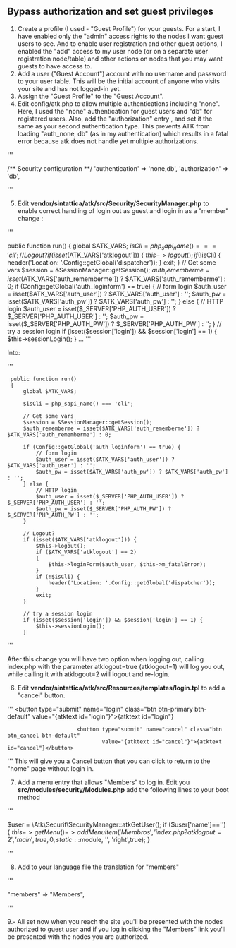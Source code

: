 ## Bypass authorization and set guest privileges

1. Create a profile (I used - "Guest Profile") for your guests. For a start, I have enabled only the "admin" access rights to the nodes I want guest users to see. 
And to enable user registration and other guest actions, I enabled the "add" access to my user node 
(or on a separate user registration node/table) and other actions on nodes that you may want guests to have access to.
2. Add a user ("Guest Account") account with no username and password to your user table. This will be the initial account of 
anyone who visits your site and has not logged-in yet.
3. Assign the "Guest Profile" to the "Guest Account".
4. Edit config/atk.php to allow multiple authentications including "none". Here, I used the "none" authentication for guest users and 
"db" for registered users. Also, add the "authorization" entry , and set it the same as your second authentication type. 
This prevents ATK from loading "auth_none, db" (as in my authentication) which results in a fatal error because atk does not handle yet 
multiple authorizations.

'''

 /** Security configuration **/
'authentication' => 'none,db',
'authorization' => 'db',

'''

5. Edit **vendor/sintattica/atk/src/Security/SecurityManager.php** to enable correct handling of login out as guest and login in as a 
"member" change :

'''

public function run()
    {
        global $ATK_VARS;
        $isCli = php_sapi_name() === 'cli';
        // Logout?
        if (isset($ATK_VARS['atklogout'])) {
            $this->logout();
            if (!$isCli) {
                header('Location: '.Config::getGlobal('dispatcher'));
            }
            exit;
        }
        // Get some vars
        $session = &SessionManager::getSession();
        $auth_rememberme = isset($ATK_VARS['auth_rememberme']) ? $ATK_VARS['auth_rememberme'] : 0;
        if (Config::getGlobal('auth_loginform') == true) {
            // form login
            $auth_user = isset($ATK_VARS['auth_user']) ? $ATK_VARS['auth_user'] : '';
            $auth_pw = isset($ATK_VARS['auth_pw']) ? $ATK_VARS['auth_pw'] : '';
        } else {
            // HTTP login
            $auth_user = isset($_SERVER['PHP_AUTH_USER']) ? $_SERVER['PHP_AUTH_USER'] : '';
            $auth_pw = isset($_SERVER['PHP_AUTH_PW']) ? $_SERVER['PHP_AUTH_PW'] : '';
        }
        // try a session login
        if (isset($session['login']) && $session['login'] == 1) {
            $this->sessionLogin();
        }
        ...
'''

Into:

'''

     public function run()
     {
         global $ATK_VARS;

         $isCli = php_sapi_name() === 'cli';

         // Get some vars
         $session = &SessionManager::getSession();
         $auth_rememberme = isset($ATK_VARS['auth_rememberme']) ? $ATK_VARS['auth_rememberme'] : 0;

         if (Config::getGlobal('auth_loginform') == true) {
             // form login
             $auth_user = isset($ATK_VARS['auth_user']) ? $ATK_VARS['auth_user'] : '';
             $auth_pw = isset($ATK_VARS['auth_pw']) ? $ATK_VARS['auth_pw'] : '';
         } else {
             // HTTP login
             $auth_user = isset($_SERVER['PHP_AUTH_USER']) ? $_SERVER['PHP_AUTH_USER'] : '';
             $auth_pw = isset($_SERVER['PHP_AUTH_PW']) ? $_SERVER['PHP_AUTH_PW'] : '';
         }

         // Logout?
         if (isset($ATK_VARS['atklogout'])) {
             $this->logout();
             if ($ATK_VARS['atklogout'] == 2)
             {
                 $this->loginForm($auth_user, $this->m_fatalError);
             }
             if (!$isCli) {
                 header('Location: '.Config::getGlobal('dispatcher'));
             }
             exit;
         }

         // try a session login
         if (isset($session['login']) && $session['login'] == 1) {
             $this->sessionLogin();
         }

'''

After this change you will have two option when logging out, calling index.php with the parameter atklogout=true (atklogout=1) 
will log you out, while calling it with atklogout=2 will logout and re-login.

6. Edit **vendor/sintattica/atk/src/Resources/templates/login.tpl** to add a "cancel" button.

''' 
                          <!--
                          <button type="submit" name="login" class="btn btn-primary center-block"
                                  value="{atktext id="login"}">{atktext id="login"}</button>
                          -->
                          <button type="submit" name="login" class="btn btn-primary btn-default"
                                  value="{atktext id="login"}">{atktext id="login"}</button>
 
                          <button type="submit" name="cancel" class="btn btn_cancel btn-default"
                                  value="{atktext id="cancel"}">{atktext id="cancel"}</button>
'''
This will give you a Cancel button that you can click to return to the "home" page without login in.

7. Add a menu entry that allows "Members" to log in. Edit you **src/modules/security/Modules.php** add the following lines to your boot method

'''

$user = \Atk\Securit\SecurityManager::atkGetUser();
          if ($user['name']=='')
          {
              $this->getMenu()->addMenuItem('Miembros','index.php?atklogout=2' , 'main', true, 0, static::$module, '', 'right',true);
          }

'''

8. Add to your language file the translation for "members"

'''

"members" => "Members",

'''

9.- All set now when you reach the site you'll be presented with the nodes authorized to guest user and if you log in clicking
the "Members" link you'll be presented with the nodes you are authorized.
